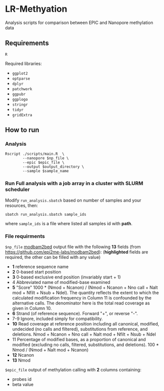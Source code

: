 # LR-Methyation
Analysis scripts for comparison between EPIC and Nanopore methylation data


## Requirements
 `R`

Required libraries:
*  `ggplot2 `
*  `optparse `
*  `dplyr `
*  `patchwork `
*  `ggpubr `
*  `ggplogo `
*  `stringr`
*  `tidyr`
*  `gridExtra`

## How to run
### Analysis
```
Rscript ./scripts/main.R  \ 
        --nanopore $np_file \
        --epic $epic_file \
        --output $output_directory \
        --sample $sample_name 
```

### Run Full analysis with a job array in a cluster with SLURM scheduler
Modify `run_analysis.sbatch` based on number of samples and your resources, then:

```
sbatch run_analysis.sbatch sample_ids
```
where `sample_ids` is a file where listed all samples id with **path**. 

### File requirments 
`$np_file` 
[modbam2bed](https://github.com/epi2me-labs/modbam2bed) output file with the following **13** fields (from https://github.com/epi2me-labs/modbam2bed):
(**highlighted** fields are required, the other can be filled with any value)

* **1**	reference sequence name
* **2**	0-based start position
* **3**	0-based exclusive end position (invariably start + 1)
* 4	Abbreviated name of modified-base examined
* **5**	"Score" 1000 * (Nmod + Ncanon) / (Nmod + Ncanon + Nno call + Nalt mod + Nfilt + Nsub + Ndel). The quantity reflects the extent to which the calculated modification frequency in Column 11 is confounded by the alternative calls. The denominator here is the total read coverage as given in Column 10.
* **6**	Strand (of reference sequence). Forward "+", or reverse "-".
* 7-9	Ignore, included simply for compatibility.
* **10**	Read coverage at reference position including all canonical, modified, undecided (no calls and filtered), substitutions from reference, and deletions. Nmod + Ncanon + Nno call + Nalt mod + Nfilt + Nsub + Ndel
* 11	Percentage of modified bases, as a proportion of canonical and modified (excluding no calls, filtered, substitutions, and deletions). 100 * Nmod / (Nmod + Nalt mod + Ncanon)
* **12**	Ncanon
* **13**	Nmod

`$epic_file` 
output of methylation calling with **2** columns containing:
* probes id
* beta value
